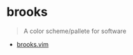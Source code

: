 # brooks
> A color scheme/pallete for software

* [brooks.vim][brooksVimUrl]

[brooksVimUrl]: https://github.com/ianwalter/brooks.vim
